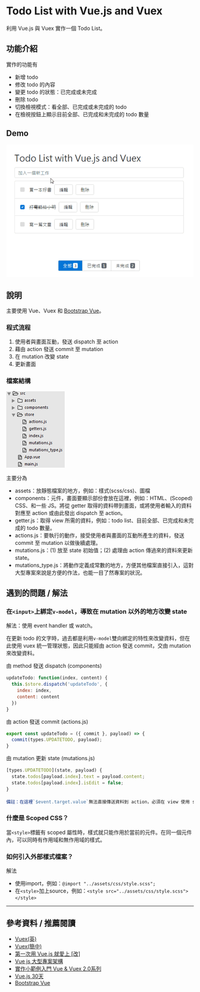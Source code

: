 # Todo List with Vue.js and Vuex
利用 Vue.js 與 Vuex 實作一個 Todo List。

## 功能介紹
實作的功能有

- 新增 todo
- 修改 todo 的內容
- 變更 todo 的狀態：已完成或未完成
- 刪除 todo
- 切換檢視模式：看全部、已完成或未完成的 todo
- 在檢視按鈕上顯示目前全部、已完成和未完成的 todo 數量

## Demo
![Todo List with Vue.js and Vuex](2017-03-23-todo-list-with-vue-and-vuex-demo.gif)

## 說明
主要使用 Vue、Vuex 和 [Bootstrap Vue](https://bootstrap-vue.github.io/docs)。

### 程式流程
1. 使用者與畫面互動，發送 dispatch 至 action
2. 藉由 action 發送 commit 至 mutation
3. 在 mutation 改變 state
4. 更新畫面

### 檔案結構
![Todo List with Vue.js and Vuex](2017-03-23-todo-list-app-structure.png)

主要分為

- assets：放靜態檔案的地方，例如：樣式(scss/css)、圖檔
- components：元件，畫面要顯示部份會放在這裡，例如：HTML、(Scoped) CSS、和一些 JS。將從 getter 取得的資料帶到畫面，或將使用者輸入的資料對應至 action 或由此發出 dispatch 至 action。
- getter.js：取得 view 所需的資料，例如：todo list、目前全部、已完成和未完成的 todo 數量。
- actions.js：要執行的動作，接受使用者與畫面的互動所產生的資料，發送 commit 至 mutation 以做後續處理。
- mutations.js：(1) 放至 state 初始值；(2) 處理由 action 傳過來的資料來更新 state。
- mutations_type.js：將動作定義成常數的地方，方便其他檔案直接引入，這對大型專案來說是方便的作法，也能一目了然專案的狀況。

## 遇到的問題 / 解法
### 在`<input>`上綁定`v-model`，導致在 mutation 以外的地方改變 state
解法：使用 event handler 或 watch。

在更新 todo 的文字時，過去都是利用`v-model`雙向綁定的特性來改變資料，但在此使用 vuex 統一管理狀態，因此只能經由 action 發送 commit，交由 mutation 來改變資料。

由 method 發送 dispatch (components)

```javascript
updateTodo: function(index, content) {
  this.$store.dispatch('updateTodo', {
    index: index,
    content: content
  })
}
```

由 action 發送 commit (actions.js)

```javascript
export const updateTodo = ({ commit }, payload) => {
  commit(types.UPDATETODO, payload);
}
```

由 mutation 更新 state (mutations.js)

```javascript
[types.UPDATETODO](state, payload) {
  state.todos[payload.index].text = payload.content;
  state.todos[payload.index].isEdit = false;
}

備註：在這裡`$event.target.value`無法直接傳送資料到 action，必須在 view 使用 store 的 dispatch 並藉由 payload 帶給 action 和 mutation。

```
### 什麼是 Scoped CSS？
當`<style>`標籤有 scoped 屬性時，樣式就只能作用於當前的元件。在同一個元件內，可以同時有作用域和無作用域的樣式。

### 如何引入外部樣式檔案？
解法

- 使用import，例如：`@import "../assets/css/style.scss";`
- 在`<style>`加上source，例如：`<style src="../assets/css/style.scss"></style>`

---

## 參考資料 / 推薦閱讀
- [Vuex(英)](https://vuex.vuejs.org/en/)
- [Vuex(簡中)](https://vuex.vuejs.org/zh-cn/)
- [第一次用 Vue.js 就愛上 [改]](https://www.slideshare.net/kurotanshi/vuejs-62131923)
- [Vue js 大型專案架構](https://www.slideshare.net/hinablue/vue-js)
- [實作小範例入門 Vue & Vuex 2.0系列](http://ithelp.ithome.com.tw/users/20103326/ironman/1114)
- [Vue.js 30天](http://ithelp.ithome.com.tw/users/20103424/ironman/1049)
- [Bootstrap Vue](https://bootstrap-vue.github.io/docs)
